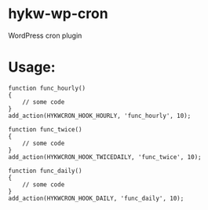 hykw-wp-cron
============

WordPress cron plugin

# Usage: 
    function func_hourly()
    {
        // some code
    }
    add_action(HYKWCRON_HOOK_HOURLY, 'func_hourly', 10);
  
    function func_twice()
    {
        // some code
    }
    add_action(HYKWCRON_HOOK_TWICEDAILY, 'func_twice', 10);

    function func_daily()
    {
        // some code
    }
    add_action(HYKWCRON_HOOK_DAILY, 'func_daily', 10);

